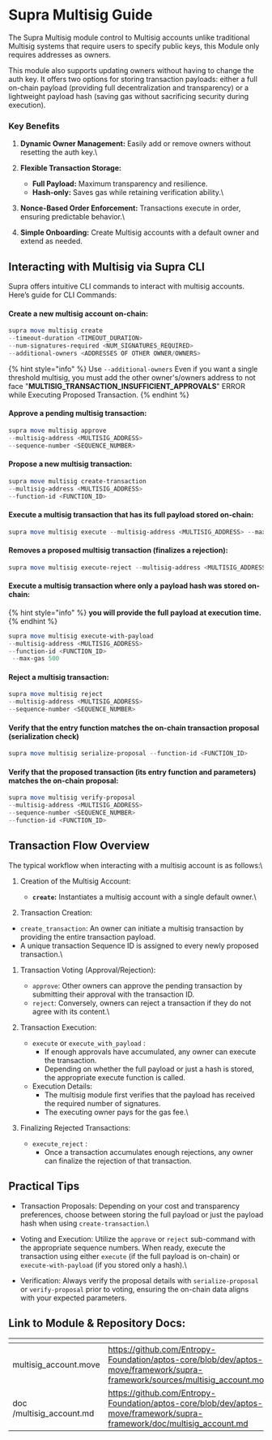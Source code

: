 # Supra Multisig Guide

The Supra Multisig module control to Multisig accounts unlike traditional Multisig systems that require users to specify public keys, this Module only requires addresses as owners.&#x20;

This module also supports updating owners without having to change the auth key. It offers two options for storing transaction payloads: either a full on-chain payload (providing full decentralization and transparency) or a lightweight payload hash (saving gas without sacrificing security during execution).

### Key Benefits

1. **Dynamic Owner Management:** Easily add or remove owners without resetting the auth key.\

2. **Flexible Transaction Storage:**
   * **Full Payload:** Maximum transparency and resilience.
   * **Hash-only:** Saves gas while retaining verification ability.\

3. **Nonce-Based Order Enforcement:** Transactions execute in order, ensuring predictable behavior.\

4. **Simple Onboarding:** Create Multisig accounts with a default owner and extend as needed.

## Interacting with Multisig via Supra CLI

Supra offers intuitive CLI commands to interact with multisig accounts. Here’s guide for CLI Commands:

#### Create a new multisig account on-chain:

```powershell
supra move multisig create 
--timeout-duration <TIMEOUT_DURATION> 
--num-signatures-required <NUM_SIGNATURES_REQUIRED>
--additional-owners <ADDRESSES OF OTHER OWNER/OWNERS>
```

{% hint style="info" %}
Use `--additional-owners` Even if you want a single threshold multisig, you must add the other owner's/owners address to not face "**MULTISIG\_TRANSACTION\_INSUFFICIENT\_APPROVALS**" ERROR while Executing Proposed Transaction.
{% endhint %}

#### Approve a pending multisig transaction:

```powershell
supra move multisig approve 
--multisig-address <MULTISIG_ADDRESS> 
--sequence-number <SEQUENCE_NUMBER>
```

#### Propose a new multisig transaction:

```powershell
supra move multisig create-transaction 
--multisig-address <MULTISIG_ADDRESS> 
--function-id <FUNCTION_ID>
```

#### Execute a multisig transaction that has its full payload stored on-chain:

```powershell
supra move multisig execute --multisig-address <MULTISIG_ADDRESS> --max-gas 500
```

#### Removes a proposed multisig transaction (finalizes a rejection):

```powershell
supra move multisig execute-reject --multisig-address <MULTISIG_ADDRESS> --max-gas 500
```

#### Execute a multisig transaction where only a payload hash was stored on-chain:

{% hint style="info" %}
**you will provide the full payload at execution time.**
{% endhint %}

```powershell
supra move multisig execute-with-payload 
--multisig-address <MULTISIG_ADDRESS> 
--function-id <FUNCTION_ID>
 --max-gas 500
```

#### Reject a multisig transaction:

```powershell
supra move multisig reject 
--multisig-address <MULTISIG_ADDRESS> 
--sequence-number <SEQUENCE_NUMBER>
```

#### Verify that the entry function matches the on-chain transaction proposal (serialization check)

```powershell
supra move multisig serialize-proposal --function-id <FUNCTION_ID>
```

#### Verify that the proposed transaction (its entry function and parameters) matches the on-chain proposal:

```powershell
supra move multisig verify-proposal 
--multisig-address <MULTISIG_ADDRESS> 
--sequence-number <SEQUENCE_NUMBER> 
--function-id <FUNCTION_ID>
```

## Transaction Flow Overview

The typical workflow when interacting with a multisig account is as follows:\


1. Creation of the Multisig Account:
   * **`create`:** Instantiates a multisig account with a single default owner.\

2. &#x20;Transaction Creation:

* `create_transaction`: An owner can initiate a multisig transaction by providing the entire transaction payload.
* A unique transaction Sequence ID is assigned to every newly proposed transaction.\


1. Transaction Voting (Approval/Rejection):
   * `approve`: Other owners can approve the pending transaction by submitting their approval with the transaction ID.
   * `reject`: Conversely, owners can reject a transaction if they do not agree with its content.\

2. Transaction Execution:
   * `execute` or `execute_with_payload` :
     * If enough approvals have accumulated, any owner can execute the transaction.
     * Depending on whether the full payload or just a hash is stored, the appropriate execute function is called.
   * Execution Details:
     * The multisig module first verifies that the payload has received the required number of signatures.
     * The executing owner pays for the gas fee.\

3. Finalizing Rejected Transactions:
   * `execute_reject` :
     * Once a transaction accumulates enough rejections, any owner can finalize the rejection of that transaction.

## Practical Tips

* Transaction Proposals: Depending on your cost and transparency preferences, choose between storing the full payload or just the payload hash when using `create-transaction`.\

* Voting and Execution: Utilize the `approve` or `reject` sub-command with the appropriate sequence numbers. When ready, execute the transaction using either `execute` (if the full payload is on-chain) or `execute-with-payload` (if you stored only a hash).\

* Verification: Always verify the proposal details with `serialize-proposal` or `verify-proposal` prior to voting, ensuring the on-chain data aligns with your expected parameters.

## Link to Module & Repository Docs:

<table data-view="cards"><thead><tr><th></th><th data-type="content-ref"></th></tr></thead><tbody><tr><td>multisig_account.move</td><td><a href="https://github.com/Entropy-Foundation/aptos-core/blob/dev/aptos-move/framework/supra-framework/sources/multisig_account.move">https://github.com/Entropy-Foundation/aptos-core/blob/dev/aptos-move/framework/supra-framework/sources/multisig_account.move</a></td></tr><tr><td>doc/multisig_account.md</td><td><a href="https://github.com/Entropy-Foundation/aptos-core/blob/dev/aptos-move/framework/supra-framework/doc/multisig_account.md">https://github.com/Entropy-Foundation/aptos-core/blob/dev/aptos-move/framework/supra-framework/doc/multisig_account.md</a></td></tr></tbody></table>

